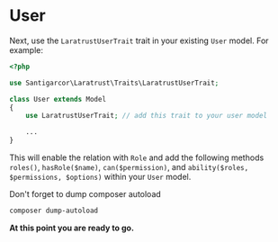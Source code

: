 # User

Next, use the `LaratrustUserTrait` trait in your existing `User` model. For example:

```php
<?php

use Santigarcor\Laratrust\Traits\LaratrustUserTrait;

class User extends Model
{
    use LaratrustUserTrait; // add this trait to your user model

    ...
}
```

This will enable the relation with `Role` and add the following methods `roles()`, `hasRole($name)`, `can($permission)`, and `ability($roles, $permissions, $options)` within your `User` model.

Don't forget to dump composer autoload

```bash
composer dump-autoload
```

**At this point you are ready to go.**
